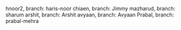 hnoor2, branch: haris-noor
chiaen, branch: Jimmy
mazharud, branch: sharum
arshit, branch: Arshit
avyaan, branch: Avyaan
Prabal, branch: prabal-mehra